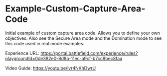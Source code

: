 # Example-Custom-Capture-Area-Code
Initial example of custom capture area code. Allows you to define your own objectives. Also see the Secure Area mode and the Domination mode to see this code used in real mode examples.

Experience URL:
https://portal.battlefield.com/experience/rules?playgroundId=0de382e0-8d8a-11ec-a9cf-b7cc8bec8faa

Video Guide:
https://youtu.be/lvr4NKhDwrU
